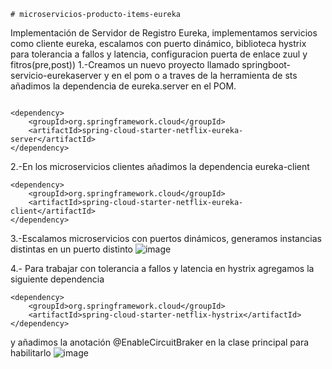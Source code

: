 	# microservicios-producto-items-eureka
Implementación de Servidor de Registro Eureka, implementamos servicios como cliente eureka, escalamos con puerto dinámico, biblioteca hystrix para tolerancia a fallos y latencia, configuracion puerta de enlace zuul y fitros(pre,post))
1.-Creamos un nuevo proyecto llamado springboot-servicio-eurekaserver y en el pom o a traves de la herramienta de sts añadimos la dependencia  de eureka.server en el POM.

```

<dependency>
	<groupId>org.springframework.cloud</groupId>
	<artifactId>spring-cloud-starter-netflix-eureka-server</artifactId>
</dependency>
```
2.-En los microservicios clientes añadimos la dependencia eureka-client

```
<dependency>
	<groupId>org.springframework.cloud</groupId>
	<artifactId>spring-cloud-starter-netflix-eureka-client</artifactId>
</dependency>
```
3.-Escalamos microservicios con puertos dinámicos,  generamos instancias distintas en un puerto distinto
![image](https://github.com/joanvasquez21/microservicios-producto-items-eureka/assets/70104624/6edba286-0297-49a5-8a0d-6f96aa3da147)

4.- Para trabajar con tolerancia a fallos y latencia en hystrix agregamos la siguiente dependencia 
```
<dependency>
	<groupId>org.springframework.cloud</groupId>
	<artifactId>spring-cloud-starter-netflix-hystrix</artifactId>
</dependency>
```
y añadimos la anotación @EnableCircuitBraker en la clase principal para habilitarlo
![image](https://github.com/joanvasquez21/microservicios-producto-items-eureka/assets/70104624/1ca75841-1650-404e-be82-7852232361aa)

